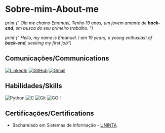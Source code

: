 # Sobre-mim-About-me

*print (" Ola me chamo Emanuel, Tenho 19 anos, um jovem amante de **back-end**, em busca do seu primeiro trabalho. ")*  

*print (" Hello, my name is Emanuel. I am 19 years, a young enthusiast of **back-end**, seeking my first job")*


## Comunicações/Communications
[![LinkedIn](https://img.shields.io/badge/LinkedIn-black?style=for-the-badge&logo=linkedin&logoColor=blue)](https://www.linkedin.com/in/emanuel-cau%C3%A3-259a52289?utm_source=share&utm_campaign=share_via&utm_content=profile&utm_medium=android_app) [![GitHub](https://img.shields.io/badge/GitHub-black?style=for-the-badge&logo=github&logoColor=blue)](https://github.com/maneoDev)             [![Gmail](https://img.shields.io/badge/Gmail-black?style=for-the-badge&logo=gmail&logoColor=blue)](mailto:maneocaua@gmail.com)



## Habilidades/Skills

![Python](https://img.shields.io/badge/python-black?style=for-the-badge&logo=python&logoColor=blue) ![C](https://img.shields.io/badge/C-black?style=for-the-badge&logo=c&logoColor=blue)    ![Git](https://img.shields.io/badge/GIT-black?style=for-the-badge&logo=git&logoColor=blue)
![GO](https://img.shields.io/badge/GO-black?style=for-the-badge&logo=GO&logoColor=blue) !
## Certificações/Certifications
- Bacharelado em Sistemas de informação - [UNINTA](https://uninta.edu.br/site/)


